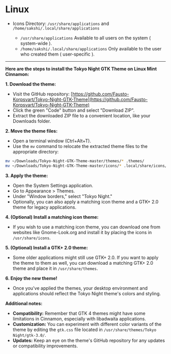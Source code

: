 # Linux

-   Icons Directory: `/usr/share/applications` and `/home/sakshi/.local/share/applications`

    -   `/usr/share/applications` Available to all users on the system ( system-wide ).
    -   `/home/sakshi/.local/share/applications` Only available to the user who created them ( user-specific ).
 
---
 **Here are the steps to install the Tokyo Night GTK Theme on Linux Mint Cinnamon:**

**1. Download the theme:**

- Visit the GitHub repository: [https://github.com/Fausto-Korpsvart/Tokyo-Night-GTK-Theme](https://github.com/Fausto-Korpsvart/Tokyo-Night-GTK-Theme)
- Click the green "Code" button and select "Download ZIP".
- Extract the downloaded ZIP file to a convenient location, like your Downloads folder.

**2. Move the theme files:**

- Open a terminal window (Ctrl+Alt+T).
- Use the `mv` command to relocate the extracted theme files to the appropriate directory:

```bash
mv ~/Downloads/Tokyo-Night-GTK-Theme-master/themes/* .themes/
mv ~/Downloads/Tokyo-Night-GTK-Theme-master/icons/* .local/share/icons/
```

**3. Apply the theme:**

- Open the System Settings application.
- Go to Appearance > Themes.
- Under "Window borders," select "Tokyo Night."
- Optionally, you can also apply a matching icon theme and a GTK+ 2.0 theme for legacy applications.

**4. (Optional) Install a matching icon theme:**

- If you wish to use a matching icon theme, you can download one from websites like Gnome-Look.org and install it by placing the icons in `/usr/share/icons`.

**5. (Optional) Install a GTK+ 2.0 theme:**

- Some older applications might still use GTK+ 2.0. If you want to apply the theme to them as well, you can download a matching GTK+ 2.0 theme and place it in `/usr/share/themes`.

**6. Enjoy the new theme!**

- Once you've applied the themes, your desktop environment and applications should reflect the Tokyo Night theme's colors and styling.

**Additional notes:**

- **Compatibility:** Remember that GTK 4 themes might have some limitations in Cinnamon, especially with libadwaita applications.
- **Customization:** You can experiment with different color variants of the theme by editing the `gtk.css` file located in `/usr/share/themes/Tokyo Night/gtk-3.0/`.
- **Updates:** Keep an eye on the theme's GitHub repository for any updates or compatibility improvements.
